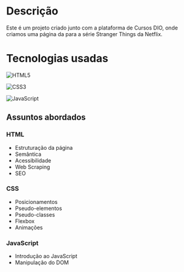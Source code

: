 # Descrição

Este é um projeto criado junto com a plataforma de Cursos DIO, onde criamos uma página 
da para a série Stranger Things da Netflix.


# Tecnologias usadas

![HTML5](https://img.shields.io/badge/HTML5-E34F26?style=for-the-badge&logo=html5&logoColor=white)

![CSS3](https://img.shields.io/badge/CSS3-1572B6?style=for-the-badge&logo=css3&logoColor=white)

![JavaScript](https://img.shields.io/badge/JavaScript-F7DF1E?style=for-the-badge&logo=javascript&logoColor=black)

## Assuntos abordados

### HTML
- Estruturação da página
- Semântica
- Acessibilidade
- Web Scraping
- SEO

### CSS
- Posicionamentos
- Pseudo-elementos
- Pseudo-classes
- Flexbox
- Animações

### JavaScript
- Introdução ao JavaScript
- Manipulação do DOM